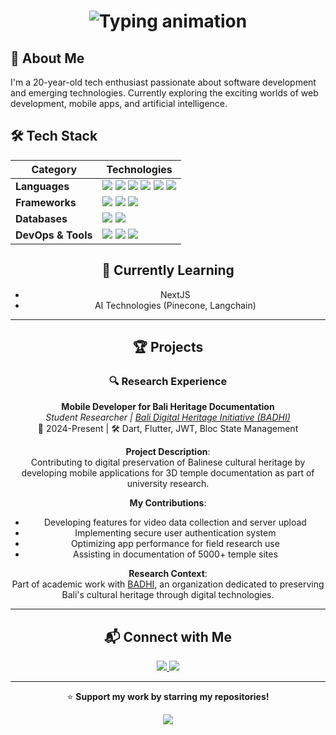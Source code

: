 <p align="center">
  <h1 align="center">
    <a>
      <img src="https://readme-typing-svg.demolab.com?font=Fira+Code&weight=600&size=28&duration=3000&pause=1000&color=58A6FF&center=true&vCenter=true&width=500&height=50&lines=Hi+there!+I'm+Gede+Danan;Web+Developer;Mobile+Apps+Developer;AI+Enthusiast;Piano+Scales+Debugger+🎹;Let's+connect+😊" alt="Typing animation" />
    </a>
  </h1>
</p>

## 🌟 About Me
I'm a 20-year-old tech enthusiast passionate about software development and emerging technologies. Currently exploring the exciting worlds of web development, mobile apps, and artificial intelligence.

## 🛠️ Tech Stack

<div align="center">

| Category           | Technologies                                                                                                                                                                                                                                                                                                                                                                                                                                                                 |
|--------------------|------------------------------------------------------------------------------------------------------------------------------------------------------------------------------------------------------------------------------------------------------------------------------------------------------------------------------------------------------------------------------------------------------------------------------------------------------------------------------|
| **Languages**      | <img src="https://img.shields.io/badge/HTML5-E34F26?style=flat-square&logo=html5&logoColor=white" /> <img src="https://img.shields.io/badge/CSS3-1572B6?style=flat-square&logo=css3&logoColor=white" /> <img src="https://img.shields.io/badge/PHP-777BB4?style=flat-square&logo=php&logoColor=white" /> <img src="https://img.shields.io/badge/JavaScript-F7DF1E?style=flat-square&logo=javascript&logoColor=black" /> <img src="https://img.shields.io/badge/Dart-0175C2?style=flat-square&logo=dart&logoColor=white" /> <img src="https://img.shields.io/badge/Python-3776AB?style=flat-square&logo=python&logoColor=white" /> |
| **Frameworks**     | <img src="https://img.shields.io/badge/Flask-000000?style=flat-square&logo=flask&logoColor=white" /> <img src="https://img.shields.io/badge/React-20232A?style=flat-square&logo=react&logoColor=61DAFB" /> <img src="https://img.shields.io/badge/Flutter-02569B?style=flat-square&logo=flutter&logoColor=white" />                                                                                                                                                                                                                         |
| **Databases**      | <img src="https://img.shields.io/badge/MySQL-00000F?style=flat-square&logo=mysql&logoColor=white" /> <img src="https://img.shields.io/badge/MongoDB-4EA94B?style=flat-square&logo=mongodb&logoColor=white" />                                                                                                                                                                                                                                                                                                                               |
| **DevOps & Tools** | <img src="https://img.shields.io/badge/Docker-2CA5E0?style=flat-square&logo=docker&logoColor=white" /> <img src="https://img.shields.io/badge/Git-F05032?style=flat-square&logo=git&logoColor=white" /> <img src="https://img.shields.io/badge/GitHub-100000?style=flat-square&logo=github&logoColor=white" />                                                                                                                                                                                                                               |

<div>

## 🌱 Currently Learning
- NextJS
- AI Technologies (Pinecone, Langchain)

---

## 🏆 Projects

### 🔍 Research Experience

**Mobile Developer for Bali Heritage Documentation**  
*Student Researcher | [Bali Digital Heritage Initiative (BADHI)](https://badhi.id)*  
📅 2024-Present | 🛠 Dart, Flutter, JWT, Bloc State Management

**Project Description**:  
Contributing to digital preservation of Balinese cultural heritage by developing mobile applications for 3D temple documentation as part of university research.

**My Contributions**:
- Developing features for video data collection and server upload
- Implementing secure user authentication system
- Optimizing app performance for field research use
- Assisting in documentation of 5000+ temple sites

**Research Context**:  
Part of academic work with [BADHI](https://badhi.id), an organization dedicated to preserving Bali's cultural heritage through digital technologies.

---

## 📬 Connect with Me
  <a href="mailto:dananfokus@gmail.com">
    <img src="https://img.shields.io/badge/Email-D14836?style=for-the-badge&logo=gmail&logoColor=white" />
  </a>
  <a href="https://www.linkedin.com/in/danan-satwika/">
    <img src="https://img.shields.io/badge/LinkedIn-0077B5?style=for-the-badge&logo=linkedin&logoColor=white" />
  </a>

---

⭐ **Support my work by starring my repositories!**  

<p align="center">
  <img src="https://visitor-badge.laobi.icu/badge?page_id=ArChildGit.ArChildGit" />
</p>
